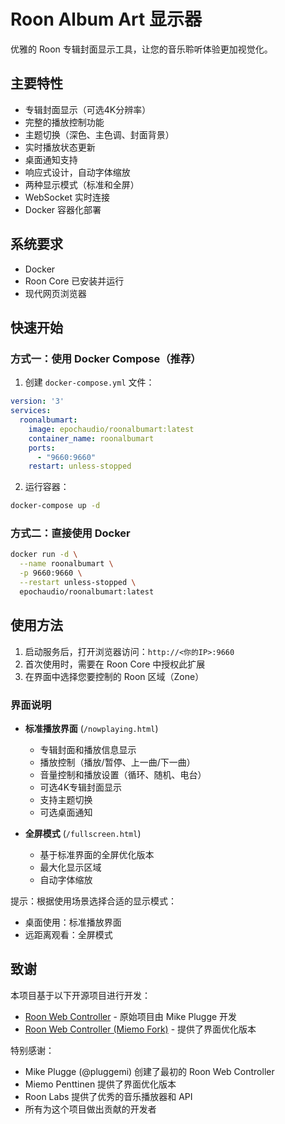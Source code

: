 # Roon Album Art 显示器

优雅的 Roon 专辑封面显示工具，让您的音乐聆听体验更加视觉化。

## 主要特性

- 专辑封面显示（可选4K分辨率）
- 完整的播放控制功能
- 主题切换（深色、主色调、封面背景）
- 实时播放状态更新
- 桌面通知支持
- 响应式设计，自动字体缩放
- 两种显示模式（标准和全屏）
- WebSocket 实时连接
- Docker 容器化部署

## 系统要求

- Docker
- Roon Core 已安装并运行
- 现代网页浏览器

## 快速开始

### 方式一：使用 Docker Compose（推荐）

1. 创建 `docker-compose.yml` 文件：
```yaml
version: '3'
services:
  roonalbumart:
    image: epochaudio/roonalbumart:latest
    container_name: roonalbumart
    ports:
      - "9660:9660"
    restart: unless-stopped
```

2. 运行容器：
```bash
docker-compose up -d
```

### 方式二：直接使用 Docker

```bash
docker run -d \
  --name roonalbumart \
  -p 9660:9660 \
  --restart unless-stopped \
  epochaudio/roonalbumart:latest
```

## 使用方法

1. 启动服务后，打开浏览器访问：`http://<你的IP>:9660`
2. 首次使用时，需要在 Roon Core 中授权此扩展
3. 在界面中选择您要控制的 Roon 区域（Zone）

### 界面说明

- **标准播放界面** (`/nowplaying.html`)
  - 专辑封面和播放信息显示
  - 播放控制（播放/暂停、上一曲/下一曲）
  - 音量控制和播放设置（循环、随机、电台）
  - 可选4K专辑封面显示
  - 支持主题切换
  - 可选桌面通知

- **全屏模式** (`/fullscreen.html`)
  - 基于标准界面的全屏优化版本
  - 最大化显示区域
  - 自动字体缩放

提示：根据使用场景选择合适的显示模式：
- 桌面使用：标准播放界面
- 远距离观看：全屏模式

## 致谢

本项目基于以下开源项目进行开发：

- [Roon Web Controller](https://github.com/pluggemi/roon-web-controller) - 原始项目由 Mike Plugge 开发
- [Roon Web Controller (Miemo Fork)](https://github.com/miemo/roon-web-controller) - 提供了界面优化版本

特别感谢：
- Mike Plugge (@pluggemi) 创建了最初的 Roon Web Controller
- Miemo Penttinen 提供了界面优化版本
- Roon Labs 提供了优秀的音乐播放器和 API
- 所有为这个项目做出贡献的开发者
